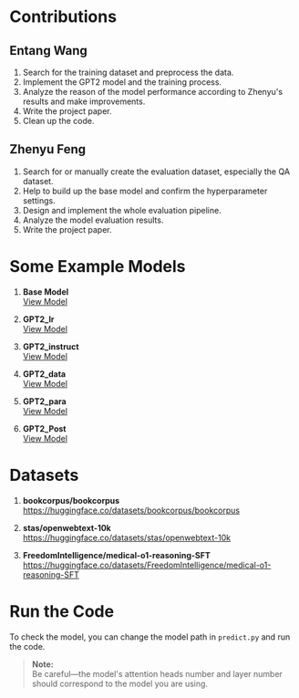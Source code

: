 # Contributions

## Entang Wang

1. Search for the training dataset and preprocess the data.
2. Implement the GPT2 model and the training process.
3. Analyze the reason of the model performance according to Zhenyu's results and make improvements.
4. Write the project paper.
5. Clean up the code.

## Zhenyu Feng

1. Search for or manually create the evaluation dataset, especially the QA dataset.
2. Help to build up the base model and confirm the hyperparameter settings.
3. Design and implement the whole evaluation pipeline.
4. Analyze the model evaluation results.
5. Write the project paper.

# Some Example Models

1. **Base Model**  
   [View Model](https://drive.google.com/file/d/1fLQKn7R0YsfO4F7NUN3V9UUoYZpm7S0a/view?usp=drive_link)

2. **GPT2_lr**  
   [View Model](https://drive.google.com/file/d/15_lvA8nufan2KBZssGEXILZAd__4sgDW/view?usp=drive_link)

3. **GPT2_instruct**  
   [View Model](https://drive.google.com/file/d/1G8GqjiPkLt8Spkxk8y8D7kekTsq9INfi/view?usp=drive_link)

4. **GPT2_data**  
   [View Model](https://drive.google.com/file/d/1vILQVUZisUTMcP9lBgoSTsRzJBSIRiFC/view?usp=sharing)

5. **GPT2_para**  
   [View Model](https://drive.google.com/file/d/1-Z7CkfO2mqE0-DDlJX-KQOiX2WH7CLYY/view?usp=drive_link)

6. **GPT2_Post**  
   [View Model](https://drive.google.com/file/d/15wKgtZndKI_9iMBf47AZuyKbPHlg9ojM/view?usp=drive_link)

# Datasets

1. **bookcorpus/bookcorpus**
   https://huggingface.co/datasets/bookcorpus/bookcorpus   

2. **stas/openwebtext-10k**
   https://huggingface.co/datasets/stas/openwebtext-10k
   
3. **FreedomIntelligence/medical-o1-reasoning-SFT**
   https://huggingface.co/datasets/FreedomIntelligence/medical-o1-reasoning-SFT

# Run the Code

To check the model, you can change the model path in `predict.py` and run the code.

> **Note:**  
> Be careful—the model's attention heads number and layer number should correspond to the model you are using.
